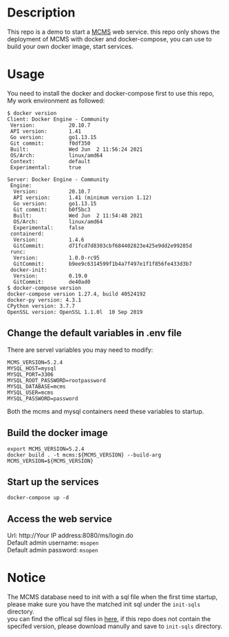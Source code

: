 # Description
This repo is a demo to start a [MCMS](https://gitee.com/mingSoft/MCMS) web service.
this repo only shows the deployment of MCMS with docker and docker-compose,
you can use to build your own docker image, start services.

# Usage
You need to install the docker and docker-compose first to use this repo,
My work environment as followed:
```
$ docker version
Client: Docker Engine - Community
 Version:           20.10.7
 API version:       1.41
 Go version:        go1.13.15
 Git commit:        f0df350
 Built:             Wed Jun  2 11:56:24 2021
 OS/Arch:           linux/amd64
 Context:           default
 Experimental:      true

Server: Docker Engine - Community
 Engine:
  Version:          20.10.7
  API version:      1.41 (minimum version 1.12)
  Go version:       go1.13.15
  Git commit:       b0f5bc3
  Built:            Wed Jun  2 11:54:48 2021
  OS/Arch:          linux/amd64
  Experimental:     false
 containerd:
  Version:          1.4.6
  GitCommit:        d71fcd7d8303cbf684402823e425e9dd2e99285d
 runc:
  Version:          1.0.0-rc95
  GitCommit:        b9ee9c6314599f1b4a7f497e1f1f856fe433d3b7
 docker-init:
  Version:          0.19.0
  GitCommit:        de40ad0
$ docker-compose version
docker-compose version 1.27.4, build 40524192
docker-py version: 4.3.1
CPython version: 3.7.7
OpenSSL version: OpenSSL 1.1.0l  10 Sep 2019

```

## Change the default variables in .env file
There are servel variables you may need to modify:
```
MCMS_VERSION=5.2.4
MYSQL_HOST=mysql
MYSQL_PORT=3306
MYSQL_ROOT_PASSWORD=rootpassword
MYSQL_DATABASE=mcms
MYSQL_USER=mcms
MYSQL_PASSWORD=password
```
Both the mcms and mysql containers need these variables to startup.

## Build the docker image
```
export MCMS_VERSION=5.2.4
docker build . -t mcms:${MCMS_VERSION} --build-arg MCMS_VERSION=${MCMS_VERSION}
```

## Start up the services
```
docker-compose up -d
```

## Access the web service
Url: http://Your IP address:8080/ms/login.do  
Default admin username: `msopen`  
Default admin password: `msopen`

# Notice
The MCMS database need to init with a sql file when the first time startup,  
please make sure you have the matched init sql under the `init-sqls` directory.  
you can find the offical sql files in [here](https://gitee.com/mingSoft/MCMS/tree/master/doc), if this repo does not contain the  
specifed version, please download manully and save to `init-sqls` directory.

